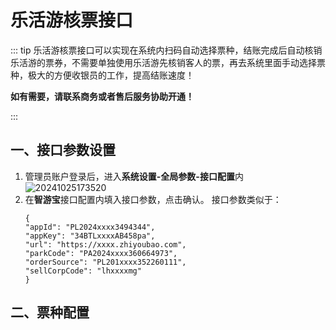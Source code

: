 # 乐活游核票接口
::: tip
乐活游核票接口可以实现在系统内扫码自动选择票种，结账完成后自动核销乐活游的票券，不需要单独使用乐活游先核销客人的票，再去系统里面手动选择票种，极大的方便收银员的工作，提高结账速度！

**如有需要，请联系商务或者售后服务协助开通！**

:::
## 一、接口参数设置
1. 管理员账户登录后，进入**系统设置-全局参数-接口配置**内
![20241025173520](https://wiki-cdsoft.oss-cn-hangzhou.aliyuncs.com/20241025173520.png)
2. 在**智游宝**接口配置内填入接口参数，点击确认。
    接口参数类似于：
    ```
    {
    "appId": "PL2024xxxx3494344",
    "appKey": "34BTLxxxxAB458pa",
    "url": "https://xxxx.zhiyoubao.com",
    "parkCode": "PA2024xxxx360664973",
    "orderSource": "PL201xxxx352260111",
    "sellCorpCode": "lhxxxxmg"
    }
    ```

## 二、票种配置
